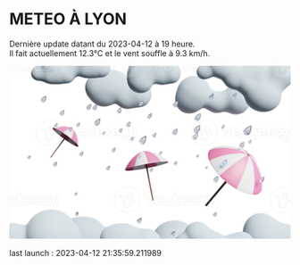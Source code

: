 # METEO À LYON

Dernière update datant du 2023-04-12 à 19 heure.  
Il fait actuellement 12.3°C et le vent souffle à 9.3 km/h.      

![](./.github/rain.png)

last launch : 2023-04-12 21:35:59.211989
